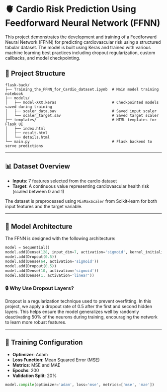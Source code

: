 # 🫀 Cardio Risk Prediction Using Feedforward Neural Network (FFNN)

This project demonstrates the development and training of a Feedforward Neural Network (FFNN) for predicting cardiovascular risk using a structured tabular dataset. The model is built using Keras and trained with various machine learning best practices including dropout regularization, custom callbacks, and model checkpointing.

## 📁 Project Structure

```
flask-back/
├── Training_the_FFNN_for_Cardio_dataset.ipynb  # Main model training notebook
├── models/
│   ├── model-XXX.keras                         # Checkpointed models saved during training
│   ├── scaler_data.sav                         # Saved input scaler
│   └── scaler_target.sav                       # Saved target scaler
├── templates/                                  # HTML templates for Flask UI
│   ├── index.html
│   ├── result.html
│   └── details.html
└── main.py                                     # Flask backend to serve predictions
```

---

## 📊 Dataset Overview

- **Inputs**: 7 features selected from the cardio dataset  
- **Target**: A continuous value representing cardiovascular health risk (scaled between 0 and 1)

The dataset is preprocessed using `MinMaxScaler` from Scikit-learn for both input features and the target variable.

---

## 🧠 Model Architecture

The FFNN is designed with the following architecture:


```python
model = Sequential()
model.add(Dense(128, input_dim=7, activation='sigmoid', kernel_initializer='normal'))
model.add(Dropout(0.5))
model.add(Dense(64, activation='sigmoid'))
model.add(Dropout(0.5))
model.add(Dense(10, activation='sigmoid'))
model.add(Dense(1, activation='linear'))
```

### 🔒 Why Use Dropout Layers?

Dropout is a regularization technique used to prevent overfitting. In this project, we apply a dropout rate of 0.5 after the first and second hidden layers. This helps ensure the model generalizes well by randomly deactivating 50% of the neurons during training, encouraging the network to learn more robust features.

---

## 🔁 Training Configuration

- **Optimizer**: Adam  
- **Loss Function**: Mean Squared Error (MSE)  
- **Metrics**: MSE and MAE  
- **Epochs**: 200  
- **Validation Split**: 20%

```python
model.compile(optimizer='adam', loss='mse', metrics=['mse', 'mae'])
```
